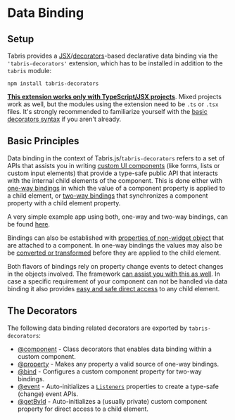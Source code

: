 ---
---
# Data Binding

## Setup

Tabris provides a [JSX](../JSX.md)/[decorators](http://www.typescriptlang.org/docs/handbook/decorators.html)-based declarative data binding via the `'tabris-decorators'` extension, which has to be installed in addition to the `tabris` module:

```
npm install tabris-decorators
```

 [**This extension works only with TypeScript/JSX projects**](../typescript.md#setup). Mixed projects work as well, but the modules using the extension need to be `.ts` or `.tsx` files. It's strongly recommended to familiarize yourself with the [basic decorators syntax](https://www.typescriptlang.org/docs/handbook/decorators.html#class-decorators) if you aren't already.

## Basic Principles

Data binding in the context of Tabris.js/`tabris-decorators` refers to a set of APIs that assists you in writing [custom UI components](./@component.md) (like forms, lists or custom input elements) that provide a type-safe public API that interacts with the internal child elements of the component. This is done either with [one-way bindings](./@component.md#one-way-bindings) in which the value of a component property is applied to a child element, or [two-way bindings](./@bind.md) that synchronizes a component property with a child element property.

A very simple example app using both, one-way and two-way bindings, can be found [here](../../examples/labeled-input).

Bindings can also be established with [properties of non-widget object](./@component.md#binding-to-nested-properties) that are attached to a component. In one-way bindings the values may also be be [converted or transformed](./@component.md#conversion) before they are applied to the child element.

Both flavors of bindings rely on property change events to detect changes in the objects involved. The framework [can assist you with this as well](./@property.md). In case a specific requirement of your component can not be handled via data binding it also provides [easy and safe direct access](./@getbyid.md) to any child element.

## The Decorators

The following data binding related decorators are exported by `tabris-decorators`:
  * [@component](./@component.md) - Class decorators that enables data binding within a custom component.
  * [@property](./@property.md) - Makes any property a valid source of one-way bindings.
  * [@bind](./@bind.md) - Configures a custom component property for two-way bindings.
  * [@event](./@event.md) - Auto-initializes a [`Listeners`](../api/Listeners.md) properties to create a type-safe (change) event APIs.
  * [@getById](./@getById.md) - Auto-initializes a (usually private) custom component property for direct access to a child element.